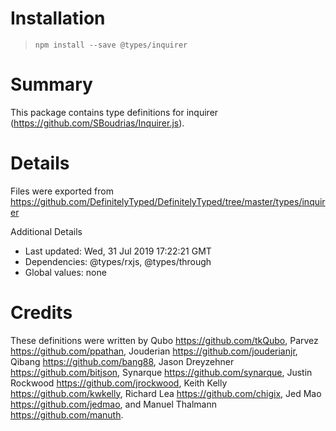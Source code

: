 # Installation
> `npm install --save @types/inquirer`

# Summary
This package contains type definitions for inquirer (https://github.com/SBoudrias/Inquirer.js).

# Details
Files were exported from https://github.com/DefinitelyTyped/DefinitelyTyped/tree/master/types/inquirer

Additional Details
 * Last updated: Wed, 31 Jul 2019 17:22:21 GMT
 * Dependencies: @types/rxjs, @types/through
 * Global values: none

# Credits
These definitions were written by Qubo <https://github.com/tkQubo>, Parvez <https://github.com/ppathan>, Jouderian <https://github.com/jouderianjr>, Qibang <https://github.com/bang88>, Jason Dreyzehner <https://github.com/bitjson>, Synarque <https://github.com/synarque>, Justin Rockwood <https://github.com/jrockwood>, Keith Kelly <https://github.com/kwkelly>, Richard Lea <https://github.com/chigix>, Jed Mao <https://github.com/jedmao>, and Manuel Thalmann <https://github.com/manuth>.
